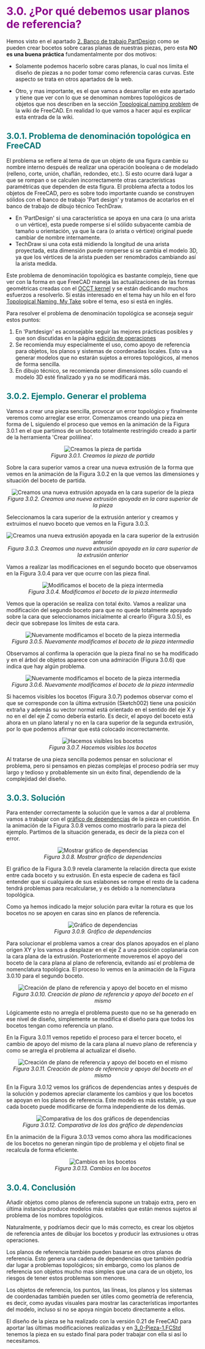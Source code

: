 # <FONT COLOR=#8B008B>3.0. ¿Por qué debemos usar planos de referencia?</font>
Hemos visto en el apartado [2. Banco de trabajo PartDesign](2-PD.md) como se pueden crear bocetos sobre caras planas de nuestras piezas, pero esta **NO es una buena práctica** fundamentalmente por dos motivos:

- Solamente podemos hacerlo sobre caras planas, lo cual nos limita el diseño de piezas a no poder tomar como referencia caras curvas. Este aspecto se trata en otros apartados de la web.

- Otro, y mas importante, es el que vamos a desarrollar en este apartado y tiene que ver con lo que se denominan nombres topológicos de objetos que nos describen en la sección [Topological naming problem](https://wiki.freecadweb.org/Topological_naming_problem) de la wiki de FreeCAD. En realidad lo que vamos a hacer aquí es explicar esta entrada de la wiki.

## <FONT COLOR=#007575>**3.0.1. Problema de denominación topológica en FreeCAD**</font>
El problema se refiere al tema de que un objeto de una figura cambie su nombre interno después de realizar una operación booleana o de modelado (relleno, corte, unión, chaflán, redondeo, etc.). Si esto ocurre dará lugar a que se rompan o se calculen incorrectamente otras características paramétricas que dependen de esta figura. El problema afecta a todos los objetos de FreeCAD, pero es sobre todo importante cuando se construyen sólidos con el banco de trabajo 'Part design' y tratamos de acotarlos en el banco de trabajo de dibujo técnico TechDraw.

* En 'PartDesign' si una característica se apoya en una cara (o una arista o un vértice), esta puede romperse si el sólido subyacente cambia de tamaño u orientación, ya que la cara (o arista o vértice) original puede cambiar de nombre internamente. 
* TechDraw si una cota está midiendo la longitud de una arista proyectada, esta dimensión puede romperse si se cambia el modelo 3D, ya que los vértices de la arista pueden ser renombrados cambiando así la arista medida.

Este problema de denominación topológica es bastante complejo, tiene que ver con la forma en que FreeCAD maneja las actualizaciones de las formas geométricas creadas con el [OCCT kernel](https://wiki.freecadweb.org/OpenCASCADE/es) y se están dedicando muchos esfuerzos a resolverlo. Si estás interesado en el tema hay un hilo en el foro [Topological Naming, My Take](https://forum.freecadweb.org/viewtopic.php?t=27278) sobre el tema, eso si está en inglés.

Para resolver el problema de denominación topológica se aconseja seguir estos puntos:

1. En 'Partdesign' es aconsejable seguir las mejores prácticas posibles y que son discutidas en la página [edición de operaciones](https://wiki.freecadweb.org/Feature_editing/es)
2. Se recomienda muy especialmente el uso, como apoyo de referencia para objetos, los planos y sistemas de coordenadas locales. Esto va a generar modelos que no estarán sujetos a errores topológicos, al menos de forma sencilla.
3. En dibujo técnico, se recomienda poner dimensiones sólo cuando el modelo 3D esté finalizado y ya no se modificará más.

## <FONT COLOR=#007575>**3.0.2. Ejemplo. Generar el problema**</font>
Vamos a crear una pieza sencilla, provocar un error topológico y finalmente veremos como arreglar ese error. Comenzamos creando una pieza en forma de L siguiendo el proceso que vemos en la animación de la Figura 3.0.1 en el que partimos de un boceto totalmente restringido creado a partir de la herramienta 'Crear polilínea'.

<center>

![Creamos la pieza de partida](../img/porque/F3_0_1.gif)  
*Figura 3.0.1. Creamos la pieza de partida*

</center>

Sobre la cara superior vamos a crear una nueva extrusión de la forma que vemos en la animación de la Figura 3.0.2 en la que vemos las dimensiones y situación del boceto de partida.

<center>

![Creamos una nueva extrusión apoyada en la cara superior de la pieza](../img/porque/F3_0_2.gif)  
*Figura 3.0.2. Creamos una nueva extrusión apoyada en la cara superior de la pieza*

</center>

Seleccionamos la cara superior de la extrusión anterior y creamos y extruimos el nuevo boceto que vemos en la Figura 3.0.3.

<center>

![Creamos una nueva extrusión apoyada en la cara superior de la extrusión anterior](../img/porque/F3_0_3.gif)  
*Figura 3.0.3. Creamos una nueva extrusión apoyada en la cara superior de la extrusión anterior*

</center>

Vamos a realizar las modificaciones en el segundo boceto que observamos en la Figura 3.0.4 para ver que ocurre con las pieza final.

<center>

![Modificamos el boceto de la pieza intermedia](../img/porque/F3_0_4.gif)  
*Figura 3.0.4. Modificamos el boceto de la pieza intermedia*

</center>

Vemos que la operación se realiza con total éxito. Vamos a realizar una modificación del segundo boceto para que no quede totalmente apoyado sobre la cara que seleccionamos inicialmente al crearlo (Figura 3.0.5), es decir que sobrepase los límites de esta cara.

<center>

![Nuevamente modificamos el boceto de la pieza intermedia](../img/porque/F3_0_5.gif)  
*Figura 3.0.5. Nuevamente modificamos el boceto de la pieza intermedia*

</center>

Observamos al confirma la operación que la pieza final no se ha modificado y en el árbol de objetos aparece con una admiración (Figura 3.0.6) que indica que hay algún problema.

<center>

![Nuevamente modificamos el boceto de la pieza intermedia](../img/porque/F3_0_6.png)  
*Figura 3.0.6. Nuevamente modificamos el boceto de la pieza intermedia*

</center>

Si hacemos visibles los bocetos (Figura 3.0.7) podemos observar como el que se corresponde con la última extrusión (Sketch002) tiene una posición extraña y además su vector normal está orientado en el sentido del eje X y no en el del eje Z como debería estarlo. Es decir, el apoyo del boceto está ahora en un plano lateral y no en la cara superior de la segunda extrusión, por lo que podemos afirmar que está colocado incorrectamente.

<center>

![Hacemos visibles los bocetos](../img/porque/F3_0_7.png)  
*Figura 3.0.7. Hacemos visibles los bocetos*

</center>

Al tratarse de una pieza sencilla podemos pensar en solucionar el problema, pero si pensamos en piezas complejas el proceso podría ser muy largo y tedioso y probablemente sin un éxito final, dependiendo de la complejidad del diseño.

## <FONT COLOR=#007575>**3.0.3. Solución**</font>
Para entender correctamente la solución que le vamos a dar al problema vamos a trabajar con el [gráfico de dependencias](https://wiki.freecadweb.org/Std_DependencyGraph/es) de la pieza en cuestión. En la animación de la Figura 3.0.8 vemos como mostrarlo para la pieza del ejemplo. Partimos de la situación generada, es decir de la pieza con el error.

<center>

![Mostrar gráfico de dependencias](../img/porque/F3_0_8.gif)  
*Figura 3.0.8. Mostrar gráfico de dependencias*

</center>

El gráfico de la Figura 3.0.9 revela claramente la relación directa que existe entre cada boceto y su extrusión. En esta especie de cadena es fácil entender que si cualquiera de sus eslabones se rompe el resto de la cadena tendrá problemas para recalcularse, y es debido a la nomenclatura topológica. 

Como ya hemos indicado la mejor solución para evitar la rotura es que los bocetos no se apoyen en caras sino en planos de referencia.

<center>

![Gráfico de dependencias](../img/designs/3/Graf_Depend_Pieza1-mal.png)  
*Figura 3.0.9. Gráfico de dependencias*

</center>

Para solucionar el problema vamos a crear dos planos apoyados en el plano origen XY y los vamos a desplazar en el eje Z a una posición coplanaria con la cara plana de la extrusión. Posteriormente moveremos el apoyo del boceto de la cara plana al plano de referencia, evitando así el problema de nomenclatura topológica. El proceso lo vemos en la animación de la Figura 3.0.10 para el segundo boceto.

<center>

![Creación de plano de referencia y apoyo del boceto en el mismo](../img/porque/F3_0_10.gif)  
*Figura 3.0.10. Creación de plano de referencia y apoyo del boceto en el mismo*

</center>

Lógicamente esto no arregla el problema puesto que no se ha generado en ese nivel de diseño, simplemente se modifica el diseño para que todos los bocetos tengan como referencia un plano.

En la Figura 3.0.11 vemos repetido el proceso para el tercer boceto, el cambio de apoyo del mismo de la cara plana al nuevo plano de referencia y como se arregla el problema al actualizar el diseño.

<center>

![Creación de plano de referencia y apoyo del boceto en el mismo](../img/porque/F3_0_11.gif)  
*Figura 3.0.11. Creación de plano de referencia y apoyo del boceto en el mismo*

</center>

En la Figura 3.0.12 vemos los gráficos de dependencias antes y después de la solución y podemos apreciar claramente los cambios y que los bocetos se apoyan en los planos de referencia. Este modelo es más estable, ya que cada boceto puede modificarse de forma independiente de los demás.

<center>

![Comparativa de los dos gráficos de dependencias](../img/porque/F3_0_12.png)  
*Figura 3.0.12. Comparativa de los dos gráfico de dependencias*

</center>

En la animación de la Figura 3.0.13 vemos como ahora las modificaciones de los bocetos no generan ningún tipo de problema y el objeto final se recalcula de forma eficiente.

<center>

![Cambios en los bocetos](../img/porque/F3_0_13.gif)  
*Figura 3.0.13. Cambios en los bocetos*

</center>

## <FONT COLOR=#007575>**3.0.4. Conclusión**</font>
Añadir objetos como planos de referencia supone un trabajo extra, pero en última instancia produce modelos más estables que están menos sujetos al problema de los nombres topológicos.

Naturalmente, y podríamos decir que lo más correcto, es crear los objetos de referencia antes de dibujar los bocetos y producir las extrusiones u otras operaciones.

Los planos de referencia también pueden basarse en otros planos de referencia. Esto genera una cadena de dependencias que también podría dar lugar a problemas topológicos; sin embargo, como los planos de referencia son objetos mucho mas simples que una cara de un objeto, los riesgos de tener estos problemas son menores.

Los objetos de referencia, los puntos, las líneas, los planos y los sistemas de coordenadas también pueden ser útiles como geometría de referencia, es decir, como ayudas visuales para mostrar las características importantes del modelo, incluso si no se apoya ningún boceto directamente a ellos.

El diseño de la pieza se ha realizado con la versión 0.21 de FreeCAD para aportar las últimas modificaciones realizadas y en [3_0-Pieza-1.FCStd](../img/designs/3/3_0-Pieza-1.FCStd) tenemos la pieza en su estado final para poder trabajar con ella si así lo necesitamos.
